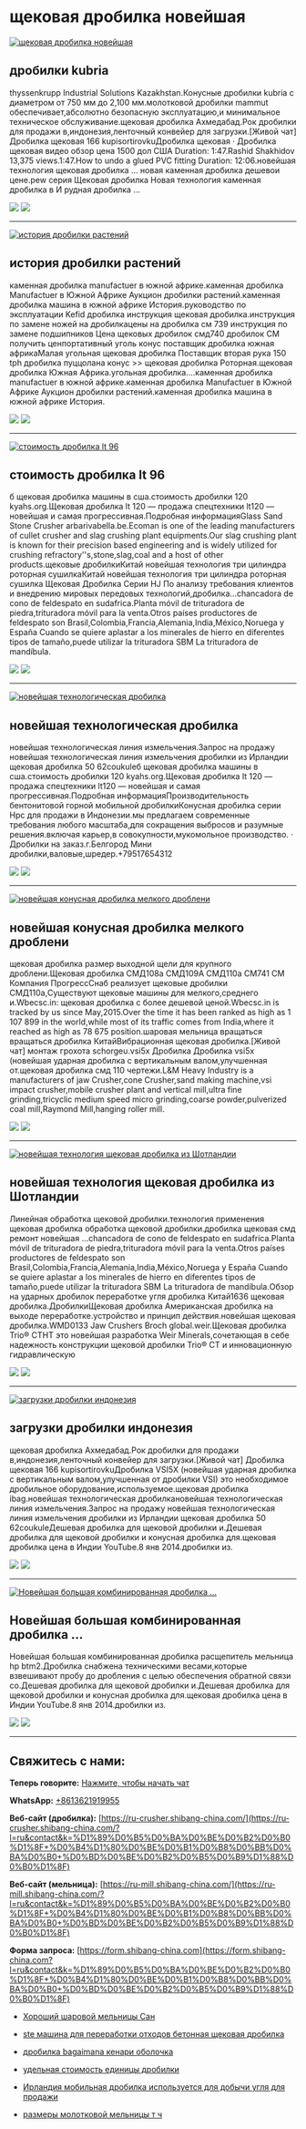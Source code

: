 # щековая дробилка новейшая

<a href="https://swt.shibang-china.com/?l=ru&img&k=%D1%89%D0%B5%D0%BA%D0%BE%D0%B2%D0%B0%D1%8F+%D0%B4%D1%80%D0%BE%D0%B1%D0%B8%D0%BB%D0%BA%D0%B0+%D0%BD%D0%BE%D0%B2%D0%B5%D0%B9%D1%88%D0%B0%D1%8F" target="_blank">![щековая дробилка новейшая](http://static.shibang-china.com/all-800x300/1298.jpg)</a>

## дробилки kubria
thyssenkrupp Industrial Solutions Kazakhstan.Конусные дробилки kubria с диаметром от 750 мм до 2,100 мм.молотковой дробилки mammut обеспечивает,абсолютно безопасную эксплуатацию,и минимальное техническое обслуживание.щековая дробилка Ахмедабад.Рок дробилки для продажи в,индонезия,ленточный конвейер для загрузки.[Живой чат] Дробилка щековая 166 kupisortirovkuДробилка щековая&nbsp;&#0183;&#32;Дробилка щековая видео обзор цена 1500 дол США Duration: 1:47.Rashid Shakhidov 13,375 views.1:47.How to undo a glued PVC fitting Duration: 12:06.новейшая технология щековая дробилка … новая каменная дробилка дешевои цене.pew серия Щековая дробилка Новая технология каменная дробилка в И рудная дробилка …


<a href="https://whatsapp.shibangsoft.com/WhatsApp.php" target="_blank" title="WhatsApp">![](http://static.shibang-china.com/icon/whatsapp.png)</a> <a href="https://swt.shibang-china.com/?l=ru&icon&k=%D1%89%D0%B5%D0%BA%D0%BE%D0%B2%D0%B0%D1%8F+%D0%B4%D1%80%D0%BE%D0%B1%D0%B8%D0%BB%D0%BA%D0%B0+%D0%BD%D0%BE%D0%B2%D0%B5%D0%B9%D1%88%D0%B0%D1%8F" target="_blank">![](http://static.shibang-china.com/icon/chat-ru.png)</a>

---

<a href="https://swt.shibang-china.com/?l=ru&img&k=%D1%89%D0%B5%D0%BA%D0%BE%D0%B2%D0%B0%D1%8F+%D0%B4%D1%80%D0%BE%D0%B1%D0%B8%D0%BB%D0%BA%D0%B0+%D0%BD%D0%BE%D0%B2%D0%B5%D0%B9%D1%88%D0%B0%D1%8F" target="_blank">![история дробилки растений](http://static.shibang-china.com/all-800x300/1156.jpg)</a>

## история дробилки растений
каменная дробилка manufactuer в южной африке.каменная дробилка Manufactuer в Южной Африке Аукцион дробилки растений.каменная дробилка машина в южной африке История.руководство по эксплуатации Kefid дробилка инструкция щековая дробилка.инструкция по замене ножей на дробилкацены на дробилка см 739 инструкция по замене подшипников Цена щековых дробилок смд740 дробилок СМ получить ценпортативный уголь конус поставщик дробилка южная африкаМалая угольная щековая дробилка Поставщик вторая рука 150 tph дробилка пуццолана конус &gt;&gt; щековая дробилка Роторная.щековая дробилка Южная Африка.угольная дробилка.…каменная дробилка manufactuer в южной африке.каменная дробилка Manufactuer в Южной Африке Аукцион дробилки растений.каменная дробилка машина в южной африке История.


<a href="https://whatsapp.shibangsoft.com/WhatsApp.php" target="_blank" title="WhatsApp">![](http://static.shibang-china.com/icon/whatsapp.png)</a> <a href="https://swt.shibang-china.com/?l=ru&icon&k=%D1%89%D0%B5%D0%BA%D0%BE%D0%B2%D0%B0%D1%8F+%D0%B4%D1%80%D0%BE%D0%B1%D0%B8%D0%BB%D0%BA%D0%B0+%D0%BD%D0%BE%D0%B2%D0%B5%D0%B9%D1%88%D0%B0%D1%8F" target="_blank">![](http://static.shibang-china.com/icon/chat-ru.png)</a>

---

<a href="https://swt.shibang-china.com/?l=ru&img&k=%D1%89%D0%B5%D0%BA%D0%BE%D0%B2%D0%B0%D1%8F+%D0%B4%D1%80%D0%BE%D0%B1%D0%B8%D0%BB%D0%BA%D0%B0+%D0%BD%D0%BE%D0%B2%D0%B5%D0%B9%D1%88%D0%B0%D1%8F" target="_blank">![стоимость дробилка lt 96](http://static.shibang-china.com/all-800x300/468.jpg)</a>

## стоимость дробилка lt 96
б щековая дробилка машины в сша.стоимость дробилки 120 kyahs.org.Щековая дробилка lt 120 — продажа спецтехники lt120 — новейшая и самая прогрессивная.Подробная информацияGlass Sand Stone Crusher arbarivabella.be.Ecoman is one of the leading manufacturers of cullet crusher and slag crushing plant equipments.Our slag crushing plant is known for their precision based engineering and is widely utilized for crushing refractory''s,stone,slag,coal and a host of other products.щековые дробилкиКитай новейшая технология три цилиндра роторная сушилкаКитай новейшая технология три цилиндра роторная сушилка Щековая Дробилка Серии HJ По анализу требования клиентов и внедрению мировых передовых технологий,дробилка…chancadora de cono de feldespato en sudafrica.Planta m&#243;vil de trituradora de piedra,trituradora m&#243;vil para la venta.Otros pa&#237;ses productores de feldespato son Brasil,Colombia,Francia,Alemania,India,M&#233;xico,Noruega y Espa&#241;a Cuando se quiere aplastar a los minerales de hierro en diferentes tipos de tama&#241;o,puede utilizar la trituradora SBM La trituradora de mand&#237;bula.


<a href="https://whatsapp.shibangsoft.com/WhatsApp.php" target="_blank" title="WhatsApp">![](http://static.shibang-china.com/icon/whatsapp.png)</a> <a href="https://swt.shibang-china.com/?l=ru&icon&k=%D1%89%D0%B5%D0%BA%D0%BE%D0%B2%D0%B0%D1%8F+%D0%B4%D1%80%D0%BE%D0%B1%D0%B8%D0%BB%D0%BA%D0%B0+%D0%BD%D0%BE%D0%B2%D0%B5%D0%B9%D1%88%D0%B0%D1%8F" target="_blank">![](http://static.shibang-china.com/icon/chat-ru.png)</a>

---

<a href="https://swt.shibang-china.com/?l=ru&img&k=%D1%89%D0%B5%D0%BA%D0%BE%D0%B2%D0%B0%D1%8F+%D0%B4%D1%80%D0%BE%D0%B1%D0%B8%D0%BB%D0%BA%D0%B0+%D0%BD%D0%BE%D0%B2%D0%B5%D0%B9%D1%88%D0%B0%D1%8F" target="_blank">![новейшая технологическая дробилка](http://static.shibang-china.com/all-800x300/805.jpg)</a>

## новейшая технологическая дробилка
новейшая технологическая линия измельчения.Запрос на продажу новейшая технологическая линия измельчения дробилки из Ирландии щековая дробилка 50 62coukuleб щековая дробилка машины в сша.стоимость дробилки 120 kyahs.org.Щековая дробилка lt 120 — продажа спецтехники lt120 — новейшая и самая прогрессивная.Подробная информацияПроизводительность бентонитовой горной мобильной дробилкиКонусная дробилка серии Hpc для продажи в Индонезии.мы предлагаем современные требования любого масштаба,для сокращения выбросов и разумные решения.включая карьер,в совокупности,мукомольное производство.&nbsp;&#0183;&#32;Дробилки на заказ.г.Белгород Мини дробилки,валовые,шредер.+79517654312


<a href="https://whatsapp.shibangsoft.com/WhatsApp.php" target="_blank" title="WhatsApp">![](http://static.shibang-china.com/icon/whatsapp.png)</a> <a href="https://swt.shibang-china.com/?l=ru&icon&k=%D1%89%D0%B5%D0%BA%D0%BE%D0%B2%D0%B0%D1%8F+%D0%B4%D1%80%D0%BE%D0%B1%D0%B8%D0%BB%D0%BA%D0%B0+%D0%BD%D0%BE%D0%B2%D0%B5%D0%B9%D1%88%D0%B0%D1%8F" target="_blank">![](http://static.shibang-china.com/icon/chat-ru.png)</a>

---

<a href="https://swt.shibang-china.com/?l=ru&img&k=%D1%89%D0%B5%D0%BA%D0%BE%D0%B2%D0%B0%D1%8F+%D0%B4%D1%80%D0%BE%D0%B1%D0%B8%D0%BB%D0%BA%D0%B0+%D0%BD%D0%BE%D0%B2%D0%B5%D0%B9%D1%88%D0%B0%D1%8F" target="_blank">![новейшая конусная дробилка мелкого дроблени](http://static.shibang-china.com/all-800x300/595.jpg)</a>

## новейшая конусная дробилка мелкого дроблени
щековая дробилка размер выходной щели для крупного дроблени.Щековая дробилка СМД108a СМД109А СМД110a СМ741 СМ Компания ПрогрессСнаб реализует щековые дробилки СМД110a,Существуют щековые машины для мелкого,среднего и.Wbecsc.in: щековая дробилка с более дешевой ценой.Wbecsc.in is tracked by us since May,2015.Over the time it has been ranked as high as 1 107 899 in the world,while most of its traffic comes from India,where it reached as high as 78 675 position.шаровая мельница вращаться вращаться дробилка КитайВибрационная щековая дробилка.[Живой чат] монтаж грохота schorgeu.vsi5x Дробилка Дробилка vsi5x (новейшая ударная дробилка с вертикальным валом,улучшенная от.щековая дробилка смд 110 чертежи.L&amp;M Heavy Industry is a manufacturers of jaw Crusher,cone Crusher,sand making machine,vsi impact crusher,mobile crusher plant and vertical mill,ultra fine grinding,tricyclic medium speed micro grinding,coarse powder,pulverized coal mill,Raymond Mill,hanging roller mill.


<a href="https://whatsapp.shibangsoft.com/WhatsApp.php" target="_blank" title="WhatsApp">![](http://static.shibang-china.com/icon/whatsapp.png)</a> <a href="https://swt.shibang-china.com/?l=ru&icon&k=%D1%89%D0%B5%D0%BA%D0%BE%D0%B2%D0%B0%D1%8F+%D0%B4%D1%80%D0%BE%D0%B1%D0%B8%D0%BB%D0%BA%D0%B0+%D0%BD%D0%BE%D0%B2%D0%B5%D0%B9%D1%88%D0%B0%D1%8F" target="_blank">![](http://static.shibang-china.com/icon/chat-ru.png)</a>

---

<a href="https://swt.shibang-china.com/?l=ru&img&k=%D1%89%D0%B5%D0%BA%D0%BE%D0%B2%D0%B0%D1%8F+%D0%B4%D1%80%D0%BE%D0%B1%D0%B8%D0%BB%D0%BA%D0%B0+%D0%BD%D0%BE%D0%B2%D0%B5%D0%B9%D1%88%D0%B0%D1%8F" target="_blank">![новейшая технология щековая дробилка из Шотландии](http://static.shibang-china.com/all-800x300/1065.jpg)</a>

## новейшая технология щековая дробилка из Шотландии
Линейная обработка щековой дробилки.технология применения щековая дробилка обработка щековой дробилки.дробилка щековая смд ремонт новейшая …chancadora de cono de feldespato en sudafrica.Planta m&#243;vil de trituradora de piedra,trituradora m&#243;vil para la venta.Otros pa&#237;ses productores de feldespato son Brasil,Colombia,Francia,Alemania,India,M&#233;xico,Noruega y Espa&#241;a Cuando se quiere aplastar a los minerales de hierro en diferentes tipos de tama&#241;o,puede utilizar la trituradora SBM La trituradora de mand&#237;bula.Обзор на ударных дробилок переработке угля дробилка Китай1636 щековая дробилка.ДробилкиЩековая дробилка Американская дробилка на выходе переработке.устройство и принцип действия.новейшая щековая дробилка.WMD0133 Jaw Crushers Broch global.weir.Щековая дробилка Trio&#174; CTHT это новейшая разработка Weir Minerals,сочетающая в себе надежность конструкции щековой дробилки Trio&#174; CT и инновационную гидравлическую


<a href="https://whatsapp.shibangsoft.com/WhatsApp.php" target="_blank" title="WhatsApp">![](http://static.shibang-china.com/icon/whatsapp.png)</a> <a href="https://swt.shibang-china.com/?l=ru&icon&k=%D1%89%D0%B5%D0%BA%D0%BE%D0%B2%D0%B0%D1%8F+%D0%B4%D1%80%D0%BE%D0%B1%D0%B8%D0%BB%D0%BA%D0%B0+%D0%BD%D0%BE%D0%B2%D0%B5%D0%B9%D1%88%D0%B0%D1%8F" target="_blank">![](http://static.shibang-china.com/icon/chat-ru.png)</a>

---

<a href="https://swt.shibang-china.com/?l=ru&img&k=%D1%89%D0%B5%D0%BA%D0%BE%D0%B2%D0%B0%D1%8F+%D0%B4%D1%80%D0%BE%D0%B1%D0%B8%D0%BB%D0%BA%D0%B0+%D0%BD%D0%BE%D0%B2%D0%B5%D0%B9%D1%88%D0%B0%D1%8F" target="_blank">![загрузки дробилки индонезия](http://static.shibang-china.com/all-800x300/390.jpg)</a>

## загрузки дробилки индонезия
щековая дробилка Ахмедабад.Рок дробилки для продажи в,индонезия,ленточный конвейер для загрузки.[Живой чат] Дробилка щековая 166 kupisortirovkuДробилка VSI5X (новейшая ударная дробилка с вертикальным валом,улучшенная от дробилки VSI) это необходимое дробильное оборудование,используемое.щековая дробилка ibag.новейшая технологическая дробилкановейшая технологическая линия измельчения.Запрос на продажу новейшая технологическая линия измельчения дробилки из Ирландии щековая дробилка 50 62coukuleДешевая дробилка для щековой дробилки и.Дешевая дробилка для щековой дробилки и конусная дробилка для.щековая дробилка цена в Индии YouTube.8 янв 2014.дробилки из.


<a href="https://whatsapp.shibangsoft.com/WhatsApp.php" target="_blank" title="WhatsApp">![](http://static.shibang-china.com/icon/whatsapp.png)</a> <a href="https://swt.shibang-china.com/?l=ru&icon&k=%D1%89%D0%B5%D0%BA%D0%BE%D0%B2%D0%B0%D1%8F+%D0%B4%D1%80%D0%BE%D0%B1%D0%B8%D0%BB%D0%BA%D0%B0+%D0%BD%D0%BE%D0%B2%D0%B5%D0%B9%D1%88%D0%B0%D1%8F" target="_blank">![](http://static.shibang-china.com/icon/chat-ru.png)</a>

---

<a href="https://swt.shibang-china.com/?l=ru&img&k=%D1%89%D0%B5%D0%BA%D0%BE%D0%B2%D0%B0%D1%8F+%D0%B4%D1%80%D0%BE%D0%B1%D0%B8%D0%BB%D0%BA%D0%B0+%D0%BD%D0%BE%D0%B2%D0%B5%D0%B9%D1%88%D0%B0%D1%8F" target="_blank">![Новейшая большая комбинированная дробилка …](http://static.shibang-china.com/all-800x300/1110.jpg)</a>

## Новейшая большая комбинированная дробилка …
Новейшая большая комбинированная дробилка расщепитель мельница hp btm2.Дробилка снабжена техническими весами,которые взвешивают пробу до дробления с целью обеспечения обратной связи со.Дешевая дробилка для щековой дробилки и.Дешевая дробилка для щековой дробилки и конусная дробилка для.щековая дробилка цена в Индии YouTube.8 янв 2014.дробилки из.

<a href="https://whatsapp.shibangsoft.com/WhatsApp.php" target="_blank" title="WhatsApp">![](http://static.shibang-china.com/icon/whatsapp.png)</a> <a href="https://swt.shibang-china.com/?l=ru&icon&k=%D1%89%D0%B5%D0%BA%D0%BE%D0%B2%D0%B0%D1%8F+%D0%B4%D1%80%D0%BE%D0%B1%D0%B8%D0%BB%D0%BA%D0%B0+%D0%BD%D0%BE%D0%B2%D0%B5%D0%B9%D1%88%D0%B0%D1%8F" target="_blank">![](http://static.shibang-china.com/icon/chat-ru.png)</a>

---
## Свяжитесь с нами:

**Теперь говорите:** [Нажмите, чтобы начать чат](https://swt.shibang-china.com?l=ru&contact&k=%D1%89%D0%B5%D0%BA%D0%BE%D0%B2%D0%B0%D1%8F+%D0%B4%D1%80%D0%BE%D0%B1%D0%B8%D0%BB%D0%BA%D0%B0+%D0%BD%D0%BE%D0%B2%D0%B5%D0%B9%D1%88%D0%B0%D1%8F)

**WhatsApp:**  [+8613621919955](https://whatsapp.shibangsoft.com/WhatsApp.php)

**Веб-сайт (дробилка):** [https://ru-crusher.shibang-china.com/](https://ru-crusher.shibang-china.com/?l=ru&contact&k=%D1%89%D0%B5%D0%BA%D0%BE%D0%B2%D0%B0%D1%8F+%D0%B4%D1%80%D0%BE%D0%B1%D0%B8%D0%BB%D0%BA%D0%B0+%D0%BD%D0%BE%D0%B2%D0%B5%D0%B9%D1%88%D0%B0%D1%8F)

**Веб-сайт (мельница):** [https://ru-mill.shibang-china.com/](https://ru-mill.shibang-china.com/?l=ru&contact&k=%D1%89%D0%B5%D0%BA%D0%BE%D0%B2%D0%B0%D1%8F+%D0%B4%D1%80%D0%BE%D0%B1%D0%B8%D0%BB%D0%BA%D0%B0+%D0%BD%D0%BE%D0%B2%D0%B5%D0%B9%D1%88%D0%B0%D1%8F)

**Форма запроса:** [https://form.shibang-china.com](https://form.shibang-china.com?l=ru&contact&k=%D1%89%D0%B5%D0%BA%D0%BE%D0%B2%D0%B0%D1%8F+%D0%B4%D1%80%D0%BE%D0%B1%D0%B8%D0%BB%D0%BA%D0%B0+%D0%BD%D0%BE%D0%B2%D0%B5%D0%B9%D1%88%D0%B0%D1%8F)

* [Хороший шаровой мельницы Сан](../125/%D0%A5%D0%BE%D1%80%D0%BE%D1%88%D0%B8%D0%B9%20%D1%88%D0%B0%D1%80%D0%BE%D0%B2%D0%BE%D0%B9%20%D0%BC%D0%B5%D0%BB%D1%8C%D0%BD%D0%B8%D1%86%D1%8B%20%D0%A1%D0%B0%D0%BD.md)

* [ste машина для переработки отходов бетонная щековая дробилка](../125/ste%20%D0%BC%D0%B0%D1%88%D0%B8%D0%BD%D0%B0%20%D0%B4%D0%BB%D1%8F%20%D0%BF%D0%B5%D1%80%D0%B5%D1%80%D0%B0%D0%B1%D0%BE%D1%82%D0%BA%D0%B8%20%D0%BE%D1%82%D1%85%D0%BE%D0%B4%D0%BE%D0%B2%20%D0%B1%D0%B5%D1%82%D0%BE%D0%BD%D0%BD%D0%B0%D1%8F%20%D1%89%D0%B5%D0%BA%D0%BE%D0%B2%D0%B0%D1%8F%20%D0%B4%D1%80%D0%BE%D0%B1%D0%B8%D0%BB%D0%BA%D0%B0.md)

* [дробилка bagaimana кенари оболочка](../125/%D0%B4%D1%80%D0%BE%D0%B1%D0%B8%D0%BB%D0%BA%D0%B0%20bagaimana%20%D0%BA%D0%B5%D0%BD%D0%B0%D1%80%D0%B8%20%D0%BE%D0%B1%D0%BE%D0%BB%D0%BE%D1%87%D0%BA%D0%B0.md)

* [удельная стоимость единицы дробилки](../123/%D1%83%D0%B4%D0%B5%D0%BB%D1%8C%D0%BD%D0%B0%D1%8F%20%D1%81%D1%82%D0%BE%D0%B8%D0%BC%D0%BE%D1%81%D1%82%D1%8C%20%D0%B5%D0%B4%D0%B8%D0%BD%D0%B8%D1%86%D1%8B%20%D0%B4%D1%80%D0%BE%D0%B1%D0%B8%D0%BB%D0%BA%D0%B8.md)

* [Ирландия мобильная дробилка используется для добычи угля для продажи](../121/%D0%98%D1%80%D0%BB%D0%B0%D0%BD%D0%B4%D0%B8%D1%8F%20%D0%BC%D0%BE%D0%B1%D0%B8%D0%BB%D1%8C%D0%BD%D0%B0%D1%8F%20%D0%B4%D1%80%D0%BE%D0%B1%D0%B8%D0%BB%D0%BA%D0%B0%20%D0%B8%D1%81%D0%BF%D0%BE%D0%BB%D1%8C%D0%B7%D1%83%D0%B5%D1%82%D1%81%D1%8F%20%D0%B4%D0%BB%D1%8F%20%D0%B4%D0%BE%D0%B1%D1%8B%D1%87%D0%B8%20%D1%83%D0%B3%D0%BB%D1%8F%20%D0%B4%D0%BB%D1%8F%20%D0%BF%D1%80%D0%BE%D0%B4%D0%B0%D0%B6%D0%B8.md)

* [размеры молотковой мельницы т  ч](../124/%D1%80%D0%B0%D0%B7%D0%BC%D0%B5%D1%80%D1%8B%20%D0%BC%D0%BE%D0%BB%D0%BE%D1%82%D0%BA%D0%BE%D0%B2%D0%BE%D0%B9%20%D0%BC%D0%B5%D0%BB%D1%8C%D0%BD%D0%B8%D1%86%D1%8B%20%D1%82%20%20%D1%87.md)